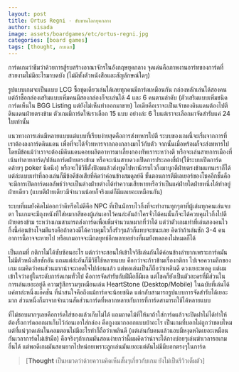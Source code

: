 ```yaml
---
layout: post
title: Ortus Regni - ขับขานโลกยุคกลาง
author: sisada
image: assets/boardgames/etc/ortus-regni.jpg
categories: [board games]
tags: [thought, กบเฉย]
---
```

การ์ดเกมว่าธีมว่าด้วยการสู้รบสร้างอาณาจักรในอังกฤษยุคกลาง จุดเด่นคือภาพงานอาร์ทของการ์ดที่สวยงามไม่มีอะไรมาบดบัง (ไม่มีทั้งตัวหนังสือและสัญลักษณ์ใดๆ)

รูปแบบเกมจะเป็นแบบ LCG ซื้อชุดเดียวเล่นได้เลยทุกคนมีการ์ดเหมือนกัน กล่องหลักเล่นได้สองคน แต่ถ้าซื้อกล่องเสริมแบบเพิ่มคนมีสองกล่องก็จะเล่นได้ 4 และ 6 คนตามลำดับ (ตัวเสริมแบบเพิ่มชนิดการ์ดเห็นใน BGG Listing แต่ยังไม่เห็นทำออกมาขาย) ไอเดียคือเราจะเป็นเจ้าของดินแดนต้องไปตีดินแดนฝ่ายตรงข้าม ตัวเกมมีการ์ดให้เราเลือก 15 แบบ อย่างล่ะ 6 ใบแต่เราจะเลือกมาจัดสำรับแค่ 24 ใบเท่านั้น

แนวทางการเล่นมีหลายแบบแต่แบบที่เรียบง่ายสุดคือการส่งทหารไปตี ระบบของเกมนี้จะเริ่มจากการที่เราต้องลงการ์ดดินแดน เพื่อที่จะได้จั่วทหารจากกองกลางมาไว้กับตัว จากนั้นเมื่อพร้อมก็จะส่งทหารไปโดยมีข้อแม้ว่าเราจะต้องมีดินแดนคอยผลิตอาหารมาเลี้ยงกองทัพเราระหว่างตี หรือจะเล่นสายการเมืองที่เน้นทำลายการ์ด/ปล้นการ์ดฝ่ายตรงข้าม หรือจะเน้นสายดวงเปิดการประลองขี่ม้า(ใช้ระบบเปิดการ์ดคล้ายๆ poker นิดนึง) หรือจะใช้วิธีตั้งป้อมแล้วส่งทูตไปหานักรบไวกิ้งมาบุกตีฝ่ายตรงข้ามแทนเราก็ได้ แต่ล่ะแบบเท่าที่ลองเล่นก็มีข้อดีข้อเสียที่คิดว่าค่อนข้างสมดุลย์ดี ขั้นตอนการตีมีเลเยอร์ของโชคอีกชั้นคือจะมีการเปิดการ์ดผลลัพธ์ว่าจะเป็นต่างฝ่ายต่างได้ทำความเสียหายหรือว่าเป็นแค่ฝ่ายใดฝ่ายหนึ่งได้ทำอยู่ฝ่ายเดียว (แบบตีฝ่ายเดียวมีจำนวนน้อยก็จริงแต่ก็มีผลเยอะเหมือนกัน)

ระบบที่ผมยังคิดไม่ออกว่าดีหรือไม่ดีคือ NPC ที่เป็นนักรบไวกิ้งที่จะทำงานทุกๆตาที่ผู้เล่นทุกคนเล่นจบตา ในเกมจะมีถุงหนังที่ใส่หมากสีของผู้เล่นเอาไว้คนล่ะอันถ้าใครจั่วได้คนนั้นก็จะได้ควบคุมไวกิ้งไปตีฝ่ายตรงข้าม ระหว่างเกมสามารถส่งการ์ดเพื่อเพิ่มจำนวนหมากที่ว่าได้ แต่ว่าตัวเกมเท่าที่เล่นสองคนไวกิ้งนี้ค่อนข้างโจมตีแรงคือถ้าดวงดีได้ควบคุมไวกิ้งรัวๆแล้วก็แทบจะชนะเลย คิดว่าถ้าเล่นซัก 3-4 คนอาการนี้อาจจะหายไป หรือเกมอาจจะมีกลยุทธ์อีกหลายอย่างที่ผมยังทดลองไม่หมดก็ได้

เป็นเกมที่ กติกาไม่ได้ซับซ้อนอะไร แต่กว่าจะสอนให้เข้าใจวิธีเล่นกันได้ค่อนข้างลำบากเพราะการ์ดมันไม่มีตัวหนังสือซักอัน แถมแต่ล่ะอันก็มีวิธีใช้หลายแบบ คือกว่าจะก้าวข้ามเรื่องกติกา ไปเจอความลึกของเกม ผมคิดว่าคนส่วนมากน่าจะถอดใจไปก่อนแล้ว แต่พอเล่นเป็นก็ถือว่าเพลินดี ดวงเยอะพอดู แต่ผมเข้าใจว่าอยู่ในระดับการ์ดเกมทั่วไป คือการจัดสำรับกับฝีมือก็มีผล แต่โชคก็ยังเป็นตัวละครที่มีส่วนในการเล่นเยอะอยู่ดี ความรู้สึกรวมๆเหมือนเล่น HeartStone (Desktop/Mobile) ในฉบับที่เล่นได้แค่ตาล่ะหนึ่งแอ๊คชั่น ที่น่าสนใจคือถึงแม้การ์ดจะน้อยชนิด แต่กลับสามารถรูปแบบการจัดสำรับได้เยอะมาก ส่วนหนึ่งก็มาจากจำนวนสัดส่วนการ์ดที่หลากหลายกับการที่การ์ดสามารถใช้ได้หลายแบบ

ที่ไม่ชอบมากๆเลยคือการ์ดใส่ซองแล้วเก็บไม่ได้ แถมถาดไม้ที่ให้มาถ้าใส่การ์ดแล้วจะปิดฝาไม่ได้ทำให้ต้องรื้อการ์ดออกมาเก็บไว้ก่อนเอาใส่กล่อง คือกูงงมากออกแบบบ้าอะไร เป็นเกมที่บอกไม่ถูกว่าชอบไหม แต่ที่แน่ๆกดเล่นในคอมตอนไม่มีอะไรทำก็ถือว่าเพลินดี (แต่เล่นกับคนแล้วแอบมีหงุดหงิดเยอะเหมือนกันเวลาการ์ดไม่เข้ามือ) คือจริงๆถ้าเกมมันสอนง่ายกว่านี้ผมคิดว่าน่าจะได้กางบ่อยๆเล่นฆ่าเวลารอเกมอื่นได้ แต่พอดีเกมมันสอนยากไปหน่อยเพราะลูกเล่นมันเยอะแต่ดันไม่มีมีบอกตรงๆในการ์ด

> 
> [**Thought** เป็นหมวดว่าด้วยความคิดเห็นสั้นๆเกี่ยวกับเกม ยังไม่เป็นรีวิวเต็มตัว]
> 
> 
> 

